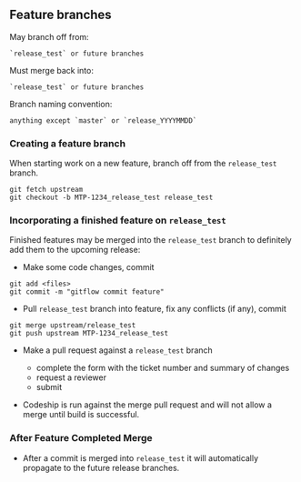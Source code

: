 ## Feature branches

May branch off from:
```
`release_test` or future branches
```
Must merge back into:
```
`release_test` or future branches
```
Branch naming convention:
```
anything except `master` or `release_YYYYMMDD`
```

### Creating a feature branch
When starting work on a new feature, branch off from the `release_test` branch.

```
git fetch upstream
git checkout -b MTP-1234_release_test release_test
```

### Incorporating a finished feature on `release_test`
Finished features may be merged into the `release_test` branch to definitely add them to the upcoming release:

- Make some code changes, commit
```
git add <files>
git commit -m "gitflow commit feature"
```

- Pull `release_test` branch into feature, fix any conflicts (if any), commit
```
git merge upstream/release_test
git push upstream MTP-1234_release_test
```

- Make a pull request against a `release_test` branch
	- complete the form with the ticket number and summary of changes
	- request a reviewer
	- submit

- Codeship is run against the merge pull request and will not allow a merge until build is successful.

### After Feature Completed Merge

- After a commit is merged into `release_test` it will automatically propagate to the future release branches.
